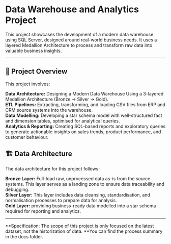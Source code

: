 # Data Warehouse and Analytics Project

This project showcases the development of a modern data warehouse using SQL Server, designed around real-world business needs. It uses a layered Medallion Architecture to process and transform raw data into valuable business insights.

---
## 📖 Project Overview

This project involves:

**Data Architecture:** Designing a Modern Data Warehouse Using a 3-layered Medallion Architecture (Bronze → Silver → Gold).  
**ETL Pipelines:** Extracting, transforming, and loading CSV files from ERP and CRM source systems into the warehouse.  
**Data Modelling:** Developing a star schema model with well-structured fact and dimension tables, optimised for analytical queries.  
**Analytics & Reporting:** Creating SQL-based reports and exploratory queries to generate actionable insights on sales trends, product performance, and customer behaviour.  


## 🏗️ Data Architecture   

The data architecture for this project follows:  

**Bronze Layer:** Full-load raw, unprocessed data as-is from the source systems. This layer serves as a landing zone to ensure data traceability and debugging.  
**Silver Layer:** This layer includes data cleansing, standardisation, and normalisation processes to prepare data for analysis.  
**Gold Layer:** providing business-ready data modelled into a star schema required for reporting and analytics.  

---
**Specification: The scope of this project is only focused on the latest dataset, not the historization of data.
**You can find the process summary in the docs folder.
